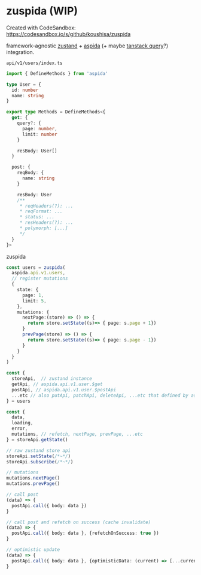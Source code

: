 # zuspida (WIP)
Created with CodeSandbox: https://codesandbox.io/s/github/koushisa/zuspida

framework-agnostic [zustand](https://github.com/pmndrs/zustand) + [aspida](https://github.com/aspida/aspida) (+ maybe [tanstack query](https://github.com/TanStack/query)?) integration. 

`api/v1/users/index.ts`
```ts
import { DefineMethods } from 'aspida'

type User = {
  id: number
  name: string
}

export type Methods = DefineMethods<{
  get: {
    query?: {
      page: number,
      limit: number
    }

    resBody: User[]
  }

  post: {
    reqBody: {
      name: string
    }

    resBody: User
    /**
     * reqHeaders(?): ...
     * reqFormat: ...
     * status: ...
     * resHeaders(?): ...
     * polymorph: [...]
     */
  }
}>
```

zuspida 

```ts
const users = zuspida(
  aspida.api.v1.users, 
  // register mutations
  { 
    state: {
      page: 1,
      limit: 5,
    },
    mutations: {
      nextPage:(store) => () => {
        return store.setState((s)=> { page: s.page + 1})
      }
      prevPage(store) => () => {
        return store.setState((s)=> { page: s.page - 1})
      }
    }
  }
)

const {
  storeApi,  // zustand instance
  getApi, // aspida.api.v1.user.$get
  postApi, // aspida.api.v1.user.$postApi
  ...etc // also putApi, patchApi, deleteApi, ...etc that defined by aspida
} = users

const {  
  data,
  loading, 
  error, 
  mutations, // refetch, nextPage, prevPage, ...etc
} = storeApi.getState()

// raw zustand store api
storeApi.setState(/*~*/)
storeApi.subscribe(/*~*/)

// mutations
mutations.nextPage()
mutations.prevPage()

// call post 
(data) => {
  postApi.call({ body: data })
}

// call post and refetch on success (cache invalidate)
(data) => {
  postApi.call({ body: data }, {refetchOnSuccess: true })
}

// optimistic update
(data) => {
  postApi.call({ body: data }, {optimisticData: (current) => [...current, data]})
}

```

